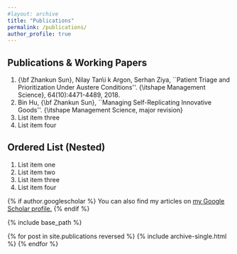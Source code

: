 ```yaml
---
#layout: archive
title: "Publications"
permalink: /publications/
author_profile: true
---
```


## Publications & Working Papers

1. {\bf Zhankun Sun}, Nilay Tan\i k Argon, Serhan Ziya, ``Patient Triage and Prioritization Under Austere Conditions''. {\itshape Management Science}, 64(10):4471-4489, 2018.
2. Bin Hu, {\bf Zhankun Sun}, ``Managing Self-Replicating Innovative Goods''. {\itshape Management Science, major revision}
3. List item three
4. List item four


## Ordered List (Nested)

  1. List item one
  2. List item two
  3. List item three
  4. List item four

{% if author.googlescholar %}
  You can also find my articles on <u><a href="{{author.googlescholar}}">my Google Scholar profile</a>.</u>
{% endif %}

{% include base_path %}

{% for post in site.publications reversed %}
  {% include archive-single.html %}
{% endfor %}
